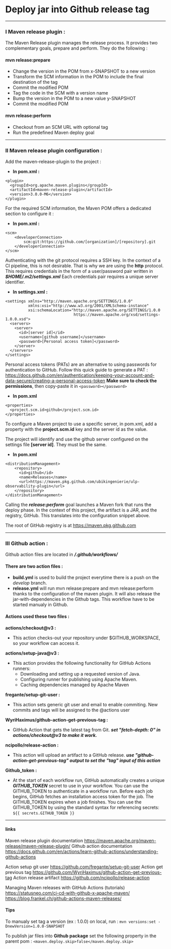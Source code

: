 # Deploy jar into Github release tag

---

### I Maven release plugin :
	
The Maven Release plugin manages the release process. It provides two complementary goals, prepare and perform. They do the following :	
	
#### mvn release:prepare
- Change the version in the POM from x-SNAPSHOT to a new version
- Transform the SCM information in the POM to include the final destination of the tag
- Commit the modified POM
- Tag the code in the SCM with a version name
- Bump the version in the POM to a new value y-SNAPSHOT
- Commit the modified POM

#### mvn release:perform

- Checkout from an SCM URL with optional tag
- Run the predefined Maven deploy goal	

---

### II Maven release plugin configuration :

Add the maven-release-plugin to the project :
- **In pom.xml :**
```
<plugin>
  <groupId>org.apache.maven.plugins</groupId>
  <artifactId>maven-release-plugin</artifactId>
  <version>3.0.0-M6</version>
</plugin>
```

For the required SCM information, the Maven POM offers a dedicated section to configure it :


- **In pom.xml :**
```
<scm>  
	<developerConnection>
		scm:git:https://github.com/[organization]/[repository].git
	</developerConnection>
</scm>
```

Authenticating with the git protocol requires a SSH key. In the context of a CI pipeline, this is not desirable. That is why we are using the **http** protocol.
This requires credentials in the form of a user/password pair written in ***$HOME/.m2/settings.xml***
Each credentials pair requires a unique server identifier.

- **In settings.xml :**
```  
<settings xmlns="http://maven.apache.org/SETTINGS/1.0.0"
          xmlns:xsi="http://www.w3.org/2001/XMLSchema-instance"
          xsi:schemaLocation="http://maven.apache.org/SETTINGS/1.0.0
                              https://maven.apache.org/xsd/settings-1.0.0.xsd">
  <servers>
    <server>
      <id>[server id]</id>
      <username>[github username]</username>
      <password>[Personal access token]</password>
    </server>
  </servers>
</settings>
```

Personal access tokens (PATs) are an alternative to using passwords for authentication to GitHub. 
  Follow this quick guide to generate a PAT :
https://docs.github.com/en/authentication/keeping-your-account-and-data-secure/creating-a-personal-access-token
**Make sure to check the permissions**, then copy-paste it in ```<password></password>```


- **In pom.xml**
```
<properties>
  <project.scm.id>github</project.scm.id>  
</properties>
```
To configure a Maven project to use a specific server, in pom.xml, add a property with the **project.scm.id** key and the server id as the value.

The project will identify and use the github server configured on the settings file **[server id]**. They must be the same.



- **In pom.xml**
```
<distributionManagement>
	<repository>
	  <id>github</id>
	  <name>Releases</name>
	  <url>https://maven.pkg.github.com/ubikingenierie/ulp-observability-plugin</url>
	</repository>
</distributionManagement>
```

Calling the ***release:perform*** goal launches a Maven fork that runs the deploy phase.
In the context of this project, the artifact is a JAR, and the registry, GitHub.
This translates into the configuration snippet above.

The root of GitHub registry is at https://maven.pkg.github.com
 
 
 ---

### III Github action :

 Github action files are located in ***/.github/workflows/***

 #### There are two action files :

 * **build.yml** is used to build the project everytime there is a push on the *develop* branch. 
 * **release.yml** will run mvn release:prepare and mvn release:perform thanks to the configuration of the maven plugin. It will also release the jar-with-dependencies in the Github tags. This workflow have to be started manualy in Github.
 
#### Actions used these two files :

**actions/checkout@v3 :**

 * This action checks-out your repository under $GITHUB_WORKSPACE, so your workflow can access it.

**actions/setup-java@v3 :**
 * This action provides the following functionality for GitHub Actions runners:
   * Downloading and setting up a requested version of Java.
   * Configuring runner for publishing using Apache Maven.
   * Caching dependencies managed by Apache Maven

**fregante/setup-git-user :**
  * This action sets generic git user and email to enable commiting. New commits and tags will be assigned to the @actions user

**WyriHaximus/github-action-get-previous-tag :**
* GitHub Action that gets the latest tag from Git.
  ***set "fetch-depth: 0" in actions/checkout@v3 to make it work.***

**ncipollo/release-action :**
* This action will upload an artifact to a GitHub release.
  ***use "github-action-get-previous-tag" output to set the "tag" input of this action***

 **Github_token :**

 * At the start of each workflow run, GitHub automatically creates a unique ***GITHUB_TOKEN*** secret to use in your workflow. You can use the GITHUB_TOKEN to authenticate in a workflow run.
 Before each job begins, GitHub fetches an installation access token for the job. The GITHUB_TOKEN expires when a job finishes.
 You can use the GITHUB_TOKEN by using the standard syntax for referencing secrets: ```${{ secrets.GITHUB_TOKEN }}```

 ---
 
 #### links
 
 Maven release plugin documentation
 https://maven.apache.org/maven-release/maven-release-plugin/
 Github action documentation
 https://docs.github.com/en/actions/learn-github-actions/understanding-github-actions

 Action setup git user
 https://github.com/fregante/setup-git-user
 Action get previous tag
 https://github.com/WyriHaximus/github-action-get-previous-tag
 Action release artifact 
 https://github.com/ncipollo/release-action


 Managing Maven releases with GitHub Actions (tutorials)
 https://statusneo.com/ci-cd-with-github-x-apache-maven/
 https://blog.frankel.ch/github-actions-maven-releases/


 #### Tips

 To manualy set tag a version (ex : 1.0.0) on local, run : 
 ```mvn versions:set -DnewVersion=1.0.0-SNAPSHOT```

 To publish jar files into **Github package** set the following property in the parent pom :
 ```<maven.deploy.skip>false</maven.deploy.skip>``` 
 